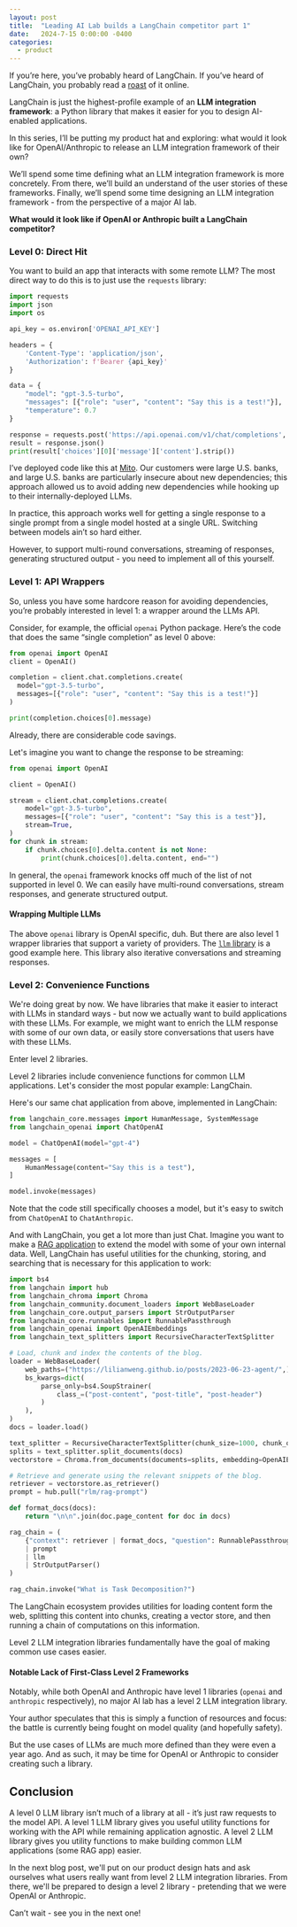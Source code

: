 ```yaml
---
layout: post
title:  "Leading AI Lab builds a LangChain competitor part 1"
date:   2024-7-15 0:00:00 -0400
categories:
  - product
---
```


If you’re here, you’ve probably heard of LangChain. If you’ve heard of LangChain, you probably read a [roast](https://news.ycombinator.com/item?id=36645575) of it online. 

LangChain is just the highest-profile example of an **LLM integration framework**: a Python library that makes it easier for you to design AI-enabled applications.

In this series, I’ll be putting my product hat and exploring: what would it look like for OpenAI/Anthropic to release an LLM integration framework of their own? 

We’ll spend some time defining what an LLM integration framework is more concretely. From there, we’ll build an understand of the user stories of these frameworks. Finally, we’ll spend some time designing an LLM integration framework - from the perspective of a major AI lab. 

**What would it look like if OpenAI or Anthropic built a LangChain competitor?**

### Level 0: Direct Hit

You want to build an app that interacts with some remote LLM? The most direct way to do this is to just use the `requests` library:

```python
import requests
import json
import os

api_key = os.environ['OPENAI_API_KEY']

headers = {
    'Content-Type': 'application/json',
    'Authorization': f'Bearer {api_key}'
}

data = {
    "model": "gpt-3.5-turbo",
    "messages": [{"role": "user", "content": "Say this is a test!"}],
    "temperature": 0.7
}

response = requests.post('https://api.openai.com/v1/chat/completions', headers=headers, data=json.dumps(data))
result = response.json()
print(result['choices'][0]['message']['content'].strip())
```

I’ve deployed code like this at [Mito](https://trymito.io). Our customers were large U.S. banks, and large U.S. banks are particularly insecure about new dependencies; this approach allowed us to avoid adding new dependencies while hooking up to their internally-deployed LLMs. 

In practice, this approach works well for getting a single response to a single prompt from a single model hosted at a single URL. Switching between models ain’t so hard either.

However, to support multi-round conversations, streaming of responses, generating structured output - you need to implement all of this yourself.

### Level 1: API Wrappers

So, unless you have some hardcore reason for avoiding dependencies, you’re probably interested in level 1: a wrapper around the LLMs API. 

Consider, for example, the official `openai` Python package. Here’s the code that does the same “single completion” as level 0 above: 

```python
from openai import OpenAI
client = OpenAI()

completion = client.chat.completions.create(
  model="gpt-3.5-turbo",
  messages=[{"role": "user", "content": "Say this is a test!"}]
)

print(completion.choices[0].message)
```

Already, there are considerable code savings.

Let's imagine you want to change the response to be streaming: 
```python
from openai import OpenAI

client = OpenAI()

stream = client.chat.completions.create(
    model="gpt-3.5-turbo",
    messages=[{"role": "user", "content": "Say this is a test"}],
    stream=True,
)
for chunk in stream:
    if chunk.choices[0].delta.content is not None:
        print(chunk.choices[0].delta.content, end="")
```

In general, the `openai` framework knocks off much of the list of not supported in level 0. We can easily have multi-round conversations, stream responses, and generate structured output.

#### Wrapping Multiple LLMs

The above `openai` library is OpenAI specific, duh. But there are also level 1 wrapper libraries that support a variety of providers. The [`llm` library](https://llm.datasette.io/en/stable/) is a good example here. This library also iterative conversations and streaming responses. 

### Level 2: Convenience Functions

We're doing great by now. We have libraries that make it easier to interact with LLMs in standard ways - but now we actually want to build applications with these LLMs. For example, we might want to enrich the LLM response with some of our own data, or easily store conversations that users have with these LLMs. 

Enter level 2 libraries.

Level 2 libraries include convenience functions for common LLM applications. Let's consider the most popular example: LangChain.

Here's our same chat application from above, implemented in LangChain:
```python
from langchain_core.messages import HumanMessage, SystemMessage
from langchain_openai import ChatOpenAI

model = ChatOpenAI(model="gpt-4")

messages = [
    HumanMessage(content="Say this is a test"),
]

model.invoke(messages)
```

Note that the code still specifically chooses a model, but it's easy to switch from `ChatOpenAI` to `ChatAnthropic`.

And with LangChain, you get a lot more than just Chat. Imagine you want to make a [RAG application](https://arxiv.org/abs/2005.11401) to extend the model with some of your own internal data. Well, LangChain has useful utilities for the chunking, storing, and searching that is necessary for this application to work:

```python
import bs4
from langchain import hub
from langchain_chroma import Chroma
from langchain_community.document_loaders import WebBaseLoader
from langchain_core.output_parsers import StrOutputParser
from langchain_core.runnables import RunnablePassthrough
from langchain_openai import OpenAIEmbeddings
from langchain_text_splitters import RecursiveCharacterTextSplitter

# Load, chunk and index the contents of the blog.
loader = WebBaseLoader(
    web_paths=("https://lilianweng.github.io/posts/2023-06-23-agent/",),
    bs_kwargs=dict(
        parse_only=bs4.SoupStrainer(
            class_=("post-content", "post-title", "post-header")
        )
    ),
)
docs = loader.load()

text_splitter = RecursiveCharacterTextSplitter(chunk_size=1000, chunk_overlap=200)
splits = text_splitter.split_documents(docs)
vectorstore = Chroma.from_documents(documents=splits, embedding=OpenAIEmbeddings())

# Retrieve and generate using the relevant snippets of the blog.
retriever = vectorstore.as_retriever()
prompt = hub.pull("rlm/rag-prompt")

def format_docs(docs):
    return "\n\n".join(doc.page_content for doc in docs)

rag_chain = (
    {"context": retriever | format_docs, "question": RunnablePassthrough()}
    | prompt
    | llm
    | StrOutputParser()
)

rag_chain.invoke("What is Task Decomposition?")
```

The LangChain ecosystem provides utilities for loading content form the web, splitting this content into chunks, creating a vector store, and then running a chain of computations on this information. 

Level 2 LLM integration libraries fundamentally have the goal of making common use cases easier. 

#### Notable Lack of First-Class Level 2 Frameworks

Notably, while both OpenAI and Anthropic have level 1 libraries (`openai` and `anthropic` respectively), no major AI lab has a level 2 LLM integration library. 

Your author speculates that this is simply a function of resources and focus: the battle is currently being fought on model quality (and hopefully safety). 

But the use cases of LLMs are much more defined than they were even a year ago. And as such, it may be time for OpenAI or Anthropic to consider creating such a library.

## Conclusion

A level 0 LLM library isn’t much of a library at all - it’s just raw requests to the model API. A level 1 LLM library gives you useful utility functions for working with the API while remaining application agnostic. A level 2 LLM library gives you utility functions to make building common LLM applications (some RAG app) easier. 

In the next blog post, we'll put on our product design hats and ask ourselves what users really want from level 2 LLM integration libraries. From there, we'll be prepared to design a level 2 library - pretending that we were OpenAI or Anthropic.

Can’t wait - see you in the next one!